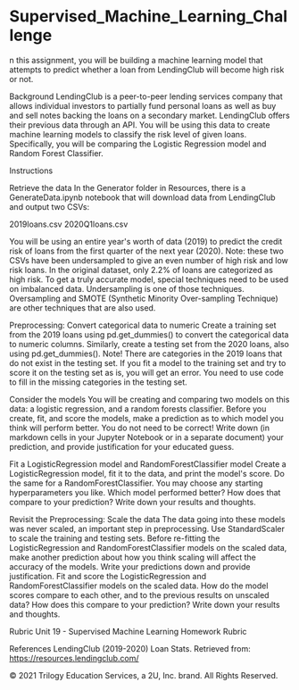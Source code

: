 # Supervised_Machine_Learning_Challenge

n this assignment, you will be building a machine learning model that attempts to predict whether a loan from LendingClub will become high risk or not.

Background
LendingClub is a peer-to-peer lending services company that allows individual investors to partially fund personal loans as well as buy and sell notes backing the loans on a secondary market. LendingClub offers their previous data through an API.
You will be using this data to create machine learning models to classify the risk level of given loans. Specifically, you will be comparing the Logistic Regression model and Random Forest Classifier.

Instructions

Retrieve the data
In the Generator folder in Resources, there is a GenerateData.ipynb notebook that will download data from LendingClub and output two CSVs:

2019loans.csv
2020Q1loans.csv

You will be using an entire year's worth of data (2019) to predict the credit risk of loans from the first quarter of the next year (2020).
Note: these two CSVs have been undersampled to give an even number of high risk and low risk loans. In the original dataset, only 2.2% of loans are categorized as high risk. To get a truly accurate model, special techniques need to be used on imbalanced data. Undersampling is one of those techniques. Oversampling and SMOTE (Synthetic Minority Over-sampling Technique) are other techniques that are also used.

Preprocessing: Convert categorical data to numeric
Create a training set from the 2019 loans using pd.get_dummies() to convert the categorical data to numeric columns. Similarly, create a testing set from the 2020 loans, also using pd.get_dummies(). Note! There are categories in the 2019 loans that do not exist in the testing set. If you fit a model to the training set and try to score it on the testing set as is, you will get an error. You need to use code to fill in the missing categories in the testing set.

Consider the models
You will be creating and comparing two models on this data: a logistic regression, and a random forests classifier. Before you create, fit, and score the models, make a prediction as to which model you think will perform better. You do not need to be correct! Write down (in markdown cells in your Jupyter Notebook or in a separate document) your prediction, and provide justification for your educated guess.

Fit a LogisticRegression model and RandomForestClassifier model
Create a LogisticRegression model, fit it to the data, and print the model's score. Do the same for a RandomForestClassifier. You may choose any starting hyperparameters you like. Which model performed better? How does that compare to your prediction? Write down your results and thoughts.

Revisit the Preprocessing: Scale the data
The data going into these models was never scaled, an important step in preprocessing. Use StandardScaler to scale the training and testing sets. Before re-fitting the LogisticRegression and RandomForestClassifier models on the scaled data, make another prediction about how you think scaling will affect the accuracy of the models. Write your predictions down and provide justification.
Fit and score the LogisticRegression and RandomForestClassifier models on the scaled data. How do the model scores compare to each other, and to the previous results on unscaled data? How does this compare to your prediction? Write down your results and thoughts.

Rubric
Unit 19 - Supervised Machine Learning Homework Rubric

References
LendingClub (2019-2020) Loan Stats. Retrieved from: https://resources.lendingclub.com/

© 2021 Trilogy Education Services, a 2U, Inc. brand. All Rights Reserved.
